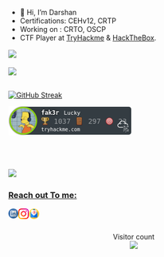 - 👋 Hi, I’m Darshan
- Certifications: CEHv12, CRTP
-  Working on : CRTO, OSCP
-  CTF Player at [TryHackme](https://tryhackme.com/p/fak3r) & [HackTheBox](https://app.hackthebox.com/profile/771231).


<div>
  <a href="https://github.com/darshannn10">
   
  <img align="center" height="170" src="https://github-readme-stats-sigma-five.vercel.app/api/top-langs/?username=darshannn10&layout=compact&langs_count=16&theme=dracula"/>
  <br></br>
    
  <img align="center" src="https://github-readme-stats-sigma-five.vercel.app/api?username=darshannn10&show_icons=true&theme=dracula&include_all_commits=true&count_private=true&hide=issues"/>

</div>
<br>
  
![GitHub Streak](https://streak-stats.demolab.com?user=darshannn10&theme=dracula)


![tryhackme stats](https://raw.githubusercontent.com/darshannn10/darshannn10/master/assets/thm_propic.png)

<br>

</br>

<br>
<img src=https://media.giphy.com/media/3oEjHWpiVIOGXT5l9m/giphy.gif width="300">
</br>

<h3 align="left"> Reach out To me:</h3>
<a href="https://www.linkedin.com/in/darshan-patel-9b4908190/">
  <img align="left" alt="Darshan Patel | Linkedin" width="20px" src="https://raw.githubusercontent.com/darshannn10/darshannn10/refs/heads/main/linkedin.svg" />
</a>


<a href="https://instagram.com/darshan10_">
  <img align="left" alt="Darshan Patel | Instagram" width="21px" src="https://raw.githubusercontent.com/darshannn10/darshannn10/refs/heads/main/instagram.svg" />
</a>


<a href="mailto:darshannnn10@gmail.com">
  <img align="left" alt="Darshan Patel | Email" width="21px" src="https://raw.githubusercontent.com/darshannn10/darshannn10/refs/heads/main/email.svg" />
</a>

<br />
<br />


<p align="center"> 
  Visitor count<br>
  <img src="https://profile-counter.glitch.me/darshannn10/count.svg" />
</p>

